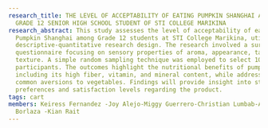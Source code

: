 ```yaml
---
research_title: THE LEVEL OF ACCEPTABILITY OF EATING PUMPKIN SHANGHAI AMONG THE
  GRADE 12 SENIOR HIGH SCHOOL STUDENT OF STI COLLEGE MARIKINA
research_abstract: This study assesses the level of acceptability of eating
  Pumpkin Shanghai among Grade 12 students at STI College Marikina, utilizing a
  descriptive-quantitative research design. The research involved a survey
  questionnaire focusing on sensory properties of aroma, appearance, taste, and
  texture. A simple random sampling technique was employed to select 100
  participants. The outcomes highlight the nutritional benefits of pumpkin,
  including its high fiber, vitamin, and mineral content, while addressing
  common aversions to vegetables. Findings will provide insight into student
  preferences and satisfaction levels regarding the product.
tags: cart
members: Keiress Fernandez -Joy Alejo-Miggy Guerrero-Christian Lumbab-Airen Kate
  Borlaza -Kian Rait
---
```

